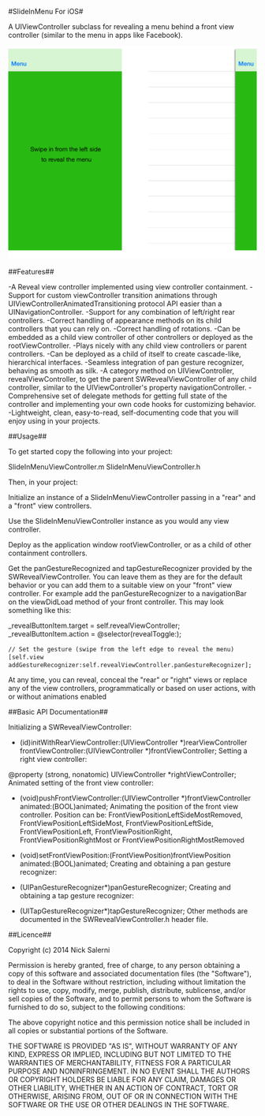 #SlideInMenu For iOS#

A UIViewController subclass for revealing a menu behind a front view controller (similar to the menu in apps like Facebook).

![](Images/SlideInMenu.png?raw=true)

##Features##

-A Reveal view controller implemented using view controller containment.
-Support for custom viewController transition animations through UIViewControllerAnimatedTransitioning protocol
API easier than a UINavigationController.
-Support for any combination of left/right rear controllers.
-Correct handling of appearance methods on its child controllers that you can rely on.
-Correct handling of rotations.
-Can be embedded as a child view controller of other controllers or deployed as the rootViewController.
-Plays nicely with any child view controllers or parent controllers.
-Can be deployed as a child of itself to create cascade-like, hierarchical interfaces.
-Seamless integration of pan gesture recognizer, behaving as smooth as silk.
-A category method on UIViewController, revealViewController, to get the parent SWRevealViewController of any child controller, similar to the UIViewController's property navigationController.
-Comprehensive set of delegate methods for getting full state of the controller and implementing your own code hooks for customizing behavior.
-Lightweight, clean, easy-to-read, self-documenting code that you will enjoy using in your projects.

##Usage##

To get started copy the following into your project:

SlideInMenuViewController.m
SlideInMenuViewController.h

Then, in your project:

Initialize an instance of a SlideInMenuViewController passing in a "rear" and a "front" view controllers.

Use the SlideInMenuViewController instance as you would any view controller.

Deploy as the application window rootViewController, or as a child of other containment controllers.

Get the panGestureRecognized and tapGestureRecognizer provided by the SWRevealViewController. You can leave them as they are for the default behavior or you can add them to a suitable view on your "front" view controller. For example add the panGestureRecognizer to a navigationBar on the viewDidLoad method of your front controller. This may look something like this:

_revealButtonItem.target = self.revealViewController;
    _revealButtonItem.action = @selector(revealToggle:);
    
    // Set the gesture (swipe from the left edge to reveal the menu)
    [self.view addGestureRecognizer:self.revealViewController.panGestureRecognizer];

At any time, you can reveal, conceal the "rear" or "right" views or replace any of the view controllers, programmatically or based on user actions, with or without animations enabled

##Basic API Documentation##

Initializing a SWRevealViewController:

- (id)initWithRearViewController:(UIViewController *)rearViewController frontViewController:(UIViewController *)frontViewController;
Setting a right view controller:

@property (strong, nonatomic) UIViewController *rightViewController;
Animated setting of the front view controller:

- (void)pushFrontViewController:(UIViewController *)frontViewController animated:(BOOL)animated;
Animating the position of the front view controller. Position can be: FrontViewPositionLeftSideMostRemoved, FrontViewPositionLeftSideMost, FrontViewPositionLeftSide, FrontViewPositionLeft, FrontViewPositionRight, FrontViewPositionRightMost or FrontViewPositionRightMostRemoved

- (void)setFrontViewPosition:(FrontViewPosition)frontViewPosition animated:(BOOL)animated;
Creating and obtaining a pan gesture recognizer:

- (UIPanGestureRecognizer*)panGestureRecognizer;
Creating and obtaining a tap gesture recognizer:

- (UITapGestureRecognizer*)tapGestureRecognizer;
Other methods are documented in the SWRevealViewController.h header file.

##Licence##

Copyright (c) 2014 Nick Salerni

Permission is hereby granted, free of charge, to any person obtaining a copy
of this software and associated documentation files (the "Software"), to deal
in the Software without restriction, including without limitation the rights
to use, copy, modify, merge, publish, distribute, sublicense, and/or sell
copies of the Software, and to permit persons to whom the Software is
furnished to do so, subject to the following conditions:

The above copyright notice and this permission notice shall be included in
all copies or substantial portions of the Software.

THE SOFTWARE IS PROVIDED "AS IS", WITHOUT WARRANTY OF ANY KIND, EXPRESS OR
IMPLIED, INCLUDING BUT NOT LIMITED TO THE WARRANTIES OF MERCHANTABILITY,
FITNESS FOR A PARTICULAR PURPOSE AND NONINFRINGEMENT. IN NO EVENT SHALL THE
AUTHORS OR COPYRIGHT HOLDERS BE LIABLE FOR ANY CLAIM, DAMAGES OR OTHER
LIABILITY, WHETHER IN AN ACTION OF CONTRACT, TORT OR OTHERWISE, ARISING FROM,
OUT OF OR IN CONNECTION WITH THE SOFTWARE OR THE USE OR OTHER DEALINGS IN
THE SOFTWARE.

